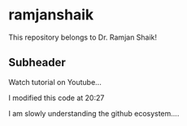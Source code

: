 # ramjanshaik

This repository belongs to Dr. Ramjan Shaik!

## Subheader

Watch tutorial on Youtube... 

I modified this code at 20:27

I am slowly understanding the github ecosystem....